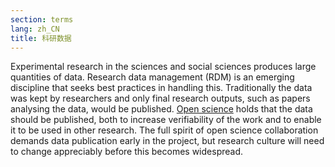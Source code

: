 ```yaml
---
section: terms
lang: zh_CN
title: 科研数据
---
```



Experimental research in the sciences and social sciences produces large quantities of data. Research data management (RDM) is an emerging discipline that seeks best practices in handling this. Traditionally the data was kept by researchers and only final research outputs, such as papers analysing the data, would be published. [Open science](/glossary/en/terms/open-science/) holds that the data should be published, both to increase verifiability of the work and to enable it to be used in other research. The full spirit of open science collaboration demands data publication early in the project, but research culture will need to change appreciably before this becomes widespread.